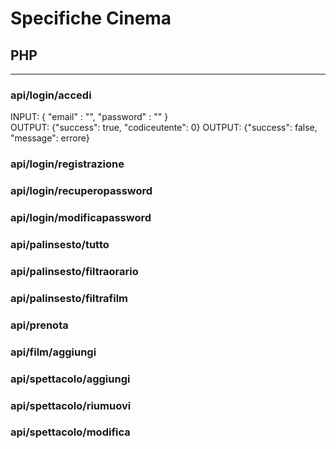 # Specifiche Cinema
## PHP
---
### api/login/accedi
INPUT: 
{
    "email" : "",
    "password" : ""
}<br>
OUTPUT: {"success": true, "codiceutente": 0}
OUTPUT: {"success": false, "message": errore}
### api/login/registrazione
### api/login/recuperopassword
### api/login/modificapassword
### api/palinsesto/tutto
### api/palinsesto/filtraorario
### api/palinsesto/filtrafilm
### api/prenota
### api/film/aggiungi
### api/spettacolo/aggiungi
### api/spettacolo/riumuovi
### api/spettacolo/modifica